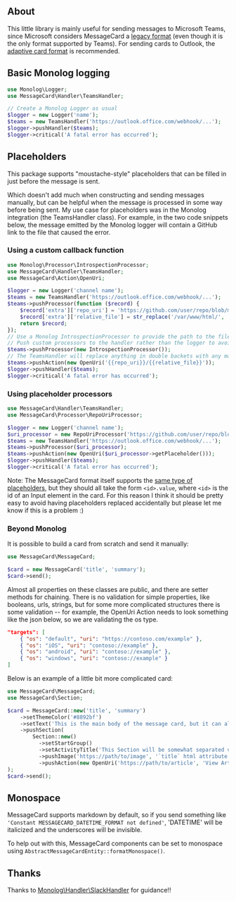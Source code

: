 ## About

This little library is mainly useful for sending messages to Microsoft Teams,
since Microsoft considers MessageCard a [legacy format][] (even though it is the
only format supported by Teams). For sending cards to Outlook, the [adaptive card format][]
is recommended.

## Basic Monolog logging

```php
use Monolog\Logger;
use MessageCard\Handler\TeamsHandler;

// Create a Monolog Logger as usual
$logger = new Logger('name');
$teams = new TeamsHandler('https://outlook.office.com/webhook/...');
$logger->pushHandler($teams);
$logger->critical('A fatal error has occurred');
```

## Placeholders

This package supports "moustache-style" placeholders that can be filled in just
before the message is sent.

Which doesn't add much when constructing and sending messages manually, but can
be helpful when the message is processed in some way before being sent. My use
case for placeholders was in the Monolog integration (the TeamsHandler class).
For example, in the two code snippets below, the message emitted by the Monolog
logger will contain a GitHub link to the file that caused the error.

### Using a custom callback function

```php
use Monolog\Processor\IntrospectionProcessor;
use MessageCard\Handler\TeamsHandler;
use MessageCard\Action\OpenUri;

$logger = new Logger('channel name');
$teams = new TeamsHandler('https://outlook.office.com/webhook/...');
$teams->pushProcessor(function ($record) {
    $record['extra']['repo_uri'] = 'https://github.com/user/repo/blob/master';
    $record['extra']['relative_file'] = str_replace('/var/www/html/', '', $record['extra']['file']);
    return $record;
});
// Use a Monolog IntrospectionProcessor to provide the path to the file that logged this message
// Push custom processors to the handler rather than the logger to avoid cluttering the output of other handlers
$teams->pushProcessor(new IntrospectionProcessor());
// The TeamsHandler will replace anything in double backets with any matching entries from the Monolog record (`$record['extra']`)
$teams->pushAction(new OpenUri('{{repo_uri}}/{{relative_file}}'));
$logger->pushHandler($teams);
$logger->critical('A fatal error has occurred');
```

### Using placeholder processors

```php
use MessageCard\Handler\TeamsHandler;
use MessageCard\Processor\RepoUriProcessor;

$logger = new Logger('channel name');
$uri_processor = new RepoUriProcessor('https://github.com/user/repo/blob/master', '/var/www/html');
$teams = new TeamsHandler('https://outlook.office.com/webhook/...');
$teams->pushProcessor($uri_processor);
$teams->pushAction(new OpenUri($uri_processor->getPlaceholder()));
$logger->pushHandler($teams);
$logger->critical('A fatal error has occurred');
```

Note: The MessageCard format itself supports the
[same type of placeholders][input value substitution], but they should all take
the form `<id>.value`, where `<id>` is the id of an Input element in the card.
For this reason I think it should be pretty easy to avoid having placeholders
replaced accidentally but please let me know if this is a problem :)

### Beyond Monolog

It is possible to build a card from scratch and send it manually:

```php
use MessageCard\MessageCard;

$card = new MessageCard('title', 'summary');
$card->send();
```

Almost all properties on these classes are public, and there are setter methods
for chaining. There is no validation for simple properties, like booleans,
urls, strings, but for some more complicated structures there is some
validation -- for example, the OpenUri Action needs to look something like the
json below, so we are validating the os type.

```json
"targets": [
    { "os": "default", "uri": "https://contoso.com/example" },
    { "os": "iOS", "uri": "contoso://example" },
    { "os": "android", "uri": "contoso://example" },
    { "os": "windows", "uri": "contoso://example" }
]
```

Below is an example of a little bit more complicated card:

```php
use MessageCard\MessageCard;
use MessageCard\Section;

$card = MessageCard::new('title', 'summary')
    ->setThemeColor('#8892bf')
    ->setText('This is the main body of the message card, but it can also contain Sections!')
    ->pushSection(
        Section::new()
          ->setStartGroup()
          ->setActivityTitle('This Section will be somewhat separated visually')
          ->pushImage('https://path/to/image', '`title` html attribute')
          ->pushAction(new OpenUri('https://path/to/article', 'View Article'))
);
$card->send();
```

## Monospace

MessageCard supports markdown by default, so if you send something like
`'Constant MESSAGECARD_DATETIME_FORMAT not defined'`, 'DATETIME' will be
italicized and the underscores will be invisible.

To help out with this, MessageCard components can be set to monospace using
`AbstractMessageCardEntity::formatMonospace()`.

## Thanks

Thanks to [Monolog\Handler\SlackHandler][slackhandler] for guidance!!

[input value substitution]: https://docs.microsoft.com/en-us/outlook/actionable-messages/message-card-reference#input-value-substitution
[legacy format]: https://docs.microsoft.com/en-us/outlook/actionable-messages/message-card-reference
[adaptive card format]: https://docs.microsoft.com/en-us/outlook/actionable-messages/adaptive-card
[slackhandler]: https://github.com/Seldaek/monolog/blob/master/src/Monolog/Handler/SlackHandler.php
